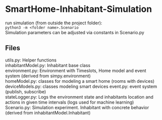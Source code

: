 # SmartHome-Inhabitant-Simulation
run simulation (from outside the project folder):  
<code>python3 -m \<folder name>.Scenario</code>  
Simulation parameters can be adjusted via constants in Scenario.py

## Files  
utils.py: Helper functions  
inhabitantModel.py: Inhabitant base class  
environment.py: Environment with Timeslots, Home model and event system (derived from simpy.environment)  
homeModel.py: classes for modeling a smart home (rooms with devices)  
deviceModels.py: classes modeling smart devices
event.py: event system (publish, subscribe)  
stateLogger.py: Logs the environment state and inhabitants location and actions in given time intervals (logs used for machine learning)  
Scenario.py: Simulation experiment. Inhabitant with concrete behavior (derived from inhabitantModel.Inhabitant)  
